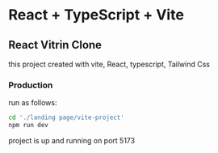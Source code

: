 # React + TypeScript + Vite

## React Vitrin Clone

this project created with vite, React, typescript, Tailwind Css

### Production

run as follows:

```bash
cd './landing page/vite-project'
npm run dev
```

project is up and running on port 5173
